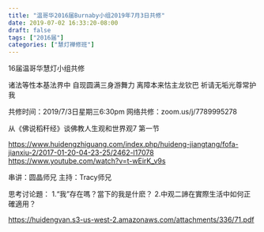 ```yaml
---
title: "温哥华2016届Burnaby小组2019年7月3日共修"
date: 2019-07-02 16:33:20-08:00
draft: false
tags: ["2016届"]
categories: ["慧灯禅修班"]
---
```

16届温哥华慧灯小组共修

诸法等性本基法界中
自现圆满三身游舞力
离障本来怙主龙钦巴
祈请无垢光尊常护我

共修时间：2019/7/3日星期三6:30pm
网络共修：zoom.us/j/7789995278

 从《佛说稻秆经》谈佛教人生观和世界观7  第一节 

https://www.huidengzhiguang.com/index.php/huideng-jiangtang/fofa-jianxiu-2/2017-01-20-04-23-25/2462-l17078
https://www.youtube.com/watch?v=t-wEirK_v9s

串讲：圆晶师兄
主持：Tracy师兄

思考讨论題：
1.“我”存在嗎？當下的我是什麽？
2.中观二諦在實際生活中如何正確適用？

 https://huidengvan.s3-us-west-2.amazonaws.com/attachments/336/71.pdf
